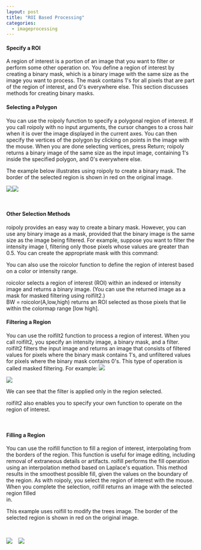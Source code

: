 ```yaml
---
layout: post
title: "ROI Based Processing"
categories:
  - imageprocessing
---
```


#### Specify a ROI

A region of interest is a portion of an image that you want to filter or perform some other operation on. You define a region of interest by creating a binary mask, which is a binary image with the same size as the image you want to process. The mask contains 1's for all pixels that are part of the region of interest, and 0's everywhere else. This section discusses methods for creating binary masks.

#### Selecting a Polygon

You can use the roipoly function to specify a polygonal region of interest. If you call roipoly with no input arguments, the cursor changes to a cross hair when it is over the image displayed in the current axes. You can then specify the vertices of the polygon by clicking on points in the image with the mouse. When you are done selecting vertices, press Return; roipoly returns a binary image of the same size as the input image, containing 1's inside the specified polygon, and 0's everywhere else.

The example below illustrates using roipoly to create a binary mask. The border of the selected region is shown in red on the original image.

![][1]![][2]

 

#### Other Selection Methods

roipoly provides an easy way to create a binary mask. However, you can use any binary image as a mask, provided that the binary image is the same size as the image being filtered. For example, suppose you want to filter the intensity image I, filtering only those pixels whose values are greater than 0.5. You can create the appropriate mask with this command:

You can also use the roicolor function to define the region of interest based on a color or intensity range.

roicolor selects a region of interest (ROI) within an indexed or intensity image and returns a binary image. (You can use the returned image as a mask for masked filtering using roifilt2.)  
BW = roicolor(A,low,high) returns an ROI selected as those pixels that lie within the colormap range [low high].

#### Filtering a Region

You can use the roifilt2 function to process a region of interest. When you call roifilt2, you specify an intensity image, a binary mask, and a filter. roifilt2 filters the input image and returns an image that consists of filtered values for pixels where the binary mask contains 1's, and unfiltered values for pixels where the binary mask contains 0's. This type of operation is called masked filtering. For example: ![][3]

![][4]

We can see that the filter is applied only in the region selected.

roifilt2 also enables you to specify your own function to operate on the region of interest.

 

#### Filling a Region

You can use the roifill function to fill a region of interest, interpolating from the borders of the region. This function is useful for image editing, including removal of extraneous details or artifacts. roifill performs the fill operation using an interpolation method based on Laplace's equation. This method results in the smoothest possible fill, given the values on the boundary of the region. As with roipoly, you select the region of interest with the mouse. When you complete the selection, roifill returns an image with the selected region filled  
in.

This example uses roifill to modify the trees image. The border of the selected region is shown in red on the original image.

 

![][5]    ![][6]

[1]: https://lh4.googleusercontent.com/zB8SxE7Oxtm3hqWTxMrqbg-Nj3uqLYwleskZRnEGQyxKewhs6vsbSkYDA_G4dk4atto4gwxyc-2NmS77vpVWN1FnMB_c37qxSKkgTb626EAJ5BglyRMxLtGL
[2]: https://lh5.googleusercontent.com/nPp_sDOX3Fa3n3rzkdIa53yGInO8MVZU7Uz2yJJm0GaexwG3aoaI1mONz2pfhubmgo2ATvaiAjTvdXK19N62-JYhwjhUzx7JUCLyT4i5WuzOWkAguCuhyYr6
[3]: https://lh3.googleusercontent.com/HrTyJ_9Y-MWjiVAf1EI2vmyc9eekR91Oh3R8FdbjzY11Is1uu10TgxQ1OHFPsFvROCwSFQIyP7cj8YH8ZDdyd0yMPRBNgrG7a5QzDpRAkE3i84kqtEM66fg0
[4]: https://lh5.googleusercontent.com/sFP87h-q6LaGfr15IO3C8YkQaCIQnCPh5FP6PbPAIPCWCaT1k9y6EPLK0ljjm5r7YFtLfA9ItIv_04rLufX9c6oHb5cdyn9RF37z0FIln9NZw0R76vvjSAiP
[5]: https://lh4.googleusercontent.com/Trr26y3HOIe50gtcjMbJ_FgscHuluuWUcDmPAFuxEF2xgIqdAXXpr7RmaWCqPBLo6XNksZ28lVm_-YfmruKlxss_AQKvDapWO8aCFWXh-XSpVjejLhBaoqLy
[6]: https://lh6.googleusercontent.com/CjYqOs7EfZV5KEocvhwxi380qP82po3Xu25QXiPScQAZEEIXY2PGnSuLPx20kEsimVyXN_w1nu9XtsR97VKnTPR6PMY9Rk0OYiZI3IxiUar68r21mTMq5JLV
